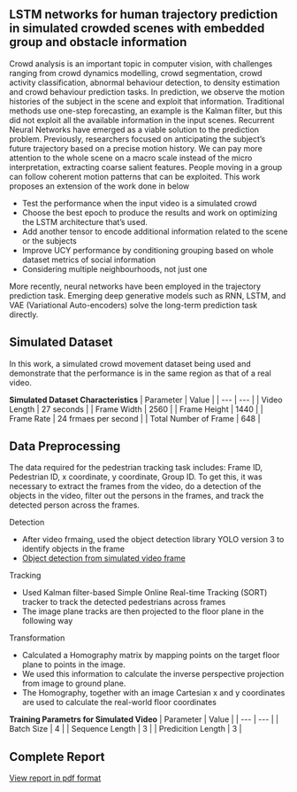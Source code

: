 ## LSTM networks for human trajectory prediction in simulated crowded scenes with embedded group and obstacle information

Crowd analysis is an important topic in computer vision, with challenges ranging from crowd dynamics modelling, crowd segmentation, crowd activity classification, abnormal behaviour detection, to density estimation and crowd behaviour prediction tasks. In prediction, we observe the motion histories of the subject in the scene and exploit that information. Traditional methods use one-step forecasting, an example is the Kalman filter, but this did not exploit all the available information in the input scenes. Recurrent Neural Networks have emerged as a viable solution to the prediction problem. Previously, researchers focused on anticipating the subject’s future trajectory based on a precise motion history. We can pay more attention to the whole scene on a macro scale instead of the micro interpretation, extracting coarse salient features. People moving in a group can follow coherent motion patterns that can be exploited. This work proposes an extension of the work done in below

* Test the performance when the input video is a simulated crowd
* Choose the best epoch to produce the results and work on optimizing the LSTM architecture that’s used.
* Add another tensor to encode additional information related to the scene or the subjects
* Improve UCY performance by conditioning grouping based on whole dataset metrics of social information
* Considering multiple neighbourhoods, not just one

More recently, neural networks have been employed in the trajectory prediction task. Emerging deep generative models such as RNN, LSTM, and VAE (Variational Auto-encoders) solve the long-term prediction task directly.

## Simulated Dataset
In this work, a simulated crowd movement dataset being used and demonstrate that the performance is in the same region as that of a real video.

**Simulated Dataset Characteristics**
| Parameter | Value |
| --- | --- |
| Video Length | 27 seconds |
| Frame Width | 2560 |
| Frame Height | 1440 |
| Frame Rate | 24 frmaes per second |
| Total Number of Frame | 648 |

## Data Preprocessing
The data required for the pedestrian tracking task includes: Frame ID, Pedestrian ID, x coordinate, y coordinate, Group ID. To get this, it was necessary to extract the frames from the video, do a detection of the objects in the video, filter out the persons in the frames, and track the detected person across the frames. 

Detection
* After video frmaing, used the object detection library YOLO version 3 to identify objects in the frame
* [Object detection from simulated video frame](https://github.com/azgarshuvo/object-detection-yolo-openCV)

Tracking
* Used Kalman filter-based Simple Online Real-time Tracking (SORT) tracker to track the detected pedestrians across frames
* The image plane tracks are then projected to the floor plane in the following way

Transformation
* Calculated a Homography matrix by mapping points on the target floor plane to points in the image. 
* We used this information to calculate the inverse perspective projection from image to ground plane. 
* The Homography, together with an image Cartesian x and y coordinates are used to calculate the real-world floor coordinates

**Training Parametrs for Simulated Video**
| Parameter | Value |
| --- | --- |
| Batch Size | 4 |
| Sequence Length | 3 |
| Predicition Length | 3 |

## Complete Report
[View report in pdf format](https://github.com/azgarshuvo/object-tracking-with-kalman-filtering/blob/main/Report/Final_Report_Pedestrian_Trajectory_Prediction_Computer_Vision_2022_Roy_Shuvo%20-%20Copy.pdf)
